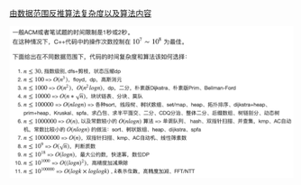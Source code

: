 [由数据范围反推算法复杂度以及算法内容]([由数据范围反推算法复杂度以及算法内容](https://www.acwing.com/file_system/file/content/whole/index/content/3074/))

![data](./images/data_range.jpg)
